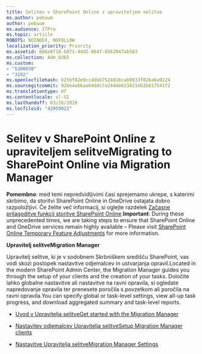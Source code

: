 ```yaml
---
title: Selitev v SharePoint Online z upraviteljem selitve
ms.author: pebaum
author: pebaum
ms.audience: ITPro
ms.topic: article
ROBOTS: NOINDEX, NOFOLLOW
localization_priority: Priority
ms.assetid: 686e8f18-b871-4dd2-864f-8562947ab583
ms.collection: Adm_O365
ms.custom:
- "5300030"
- "3192"
ms.openlocfilehash: b25bf02e0ccddbb7524816cab0933f026a6a9224
ms.sourcegitcommit: 926e4ab6aa64ddc7a244de633421eb2b817541f2
ms.translationtype: HT
ms.contentlocale: sl-SI
ms.lasthandoff: 03/26/2020
ms.locfileid: "42959022"
---
```

# <a name="migrating-to-sharepoint-online-via-migration-manager"></a><span data-ttu-id="0da8e-102">Selitev v SharePoint Online z upraviteljem selitve</span><span class="sxs-lookup"><span data-stu-id="0da8e-102">Migrating to SharePoint Online via Migration Manager</span></span>

<span data-ttu-id="0da8e-103">**Pomembno**: med temi nepredvidljivimi časi sprejemamo ukrepe, s katerimi skrbimo, da storitvi SharePoint Online in OneDrive ostajata dobro razpoložljivi. Če želite več informacij, si oglejte razdelek [Začasne prilagoditve funkcij storitve SharePoint Online](https://aka.ms/ODSPAdjustments).</span><span class="sxs-lookup"><span data-stu-id="0da8e-103">**Important**: During these unprecedented times, we are taking steps to ensure that SharePoint Online and OneDrive services remain highly available – Please visit [SharePoint Online Temporary Feature Adjustments](https://aka.ms/ODSPAdjustments) for more information.</span></span>

<span data-ttu-id="0da8e-104">**Upravitelj selitve**</span><span class="sxs-lookup"><span data-stu-id="0da8e-104">**Migration Manager**</span></span>

<span data-ttu-id="0da8e-105">Upravitelj selitve, ki je v sodobnem Skrbniškem središču SharePoint, vas vodi skozi postopek nastavitve odjemalcev in ustvarjanja opravil.</span><span class="sxs-lookup"><span data-stu-id="0da8e-105">Located in the modern SharePoint Admin Center, the Migration Manager guides you through the setup of your clients and the creation of your tasks.</span></span> <span data-ttu-id="0da8e-106">Določite lahko globalne nastavitve ali nastavitve na ravni opravila, si ogledate napredovanje opravila ter prenesete poročila s povzetkom ali poročila na ravni opravila.</span><span class="sxs-lookup"><span data-stu-id="0da8e-106">You can specify global or task-level settings, view all-up task progress, and download aggregated summary and task-level reports.</span></span>

- [<span data-ttu-id="0da8e-107">Uvod v Upravitelja selitve</span><span class="sxs-lookup"><span data-stu-id="0da8e-107">Get started with the Migration Manager</span></span>](https://docs.microsoft.com/sharepointmigration/mm-get-started)

- [<span data-ttu-id="0da8e-108">Nastavitev odjemalcev Upravitelja selitve</span><span class="sxs-lookup"><span data-stu-id="0da8e-108">Setup Migration Manager clients</span></span>](https://docs.microsoft.com/sharepointmigration/mm-setup-clients)

- [<span data-ttu-id="0da8e-109">Nastavitve Upravitelja selitve</span><span class="sxs-lookup"><span data-stu-id="0da8e-109">Migration Manager Settings</span></span>](https://docs.microsoft.com/sharepointmigration/mm-settings)
